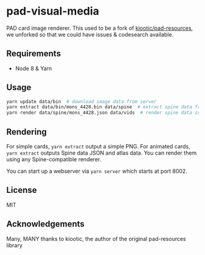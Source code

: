 pad-visual-media
=============
PAD card image renderer. This used to be a fork of [kiootic/pad-resources](https://github.com/kiootic/pad-resources), we unforked so that we could have issues & codesearch available.

Requirements
-----------
- Node 8 & Yarn

Usage
-----
```sh
yarn update data/bin  # download image data from server
yarn extract data/bin/mons_4428.bin data/spine  # extract spine data from binary file
yarn render data/spine/mons_4428.json data/vids  # render spine data into mp4 and gif formats
```

Rendering
---------
For simple cards, `yarn extract` output a simple PNG. For animated cards,
`yarn extract` outputs Spine data JSON and atlas data. You can render them
using any Spine-compatible renderer.

You can start up a webserver via `yarn server` which starts at port 8002.

License
-------
MIT

Acknowledgements
-------
Many, MANY thanks to kiootic, the author of the original pad-resources library
